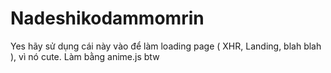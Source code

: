 # Nadeshikodammomrin

Yes hãy sử dụng cái này vào để làm loading page ( XHR, Landing, blah blah ), vì nó cute.
Làm bằng anime.js btw
